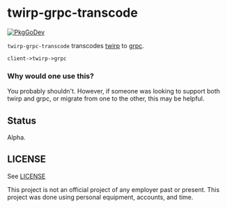 # twirp-grpc-transcode

[![PkgGoDev](https://pkg.go.dev/badge/github.com/bakins/twirp-grpc-transcode)](https://pkg.go.dev/github.com/bakins/twirp-grpc-transcode)

`twirp-grpc-transcode` transcodes [twirp](https://github.com/twitchtv/twirp) to [grpc](https://grpc.io/).

```
client->twirp->grpc
```

### Why would one use this?

You probably shouldn't. However, if someone was looking to support both twirp and grpc,
or migrate from one to the other, this may be helpful.

## Status

Alpha.

## LICENSE

See [LICENSE](./LICENSE)

This project is not an official project of any employer past or present. 
This project was done using personal equipment, accounts, and time.
